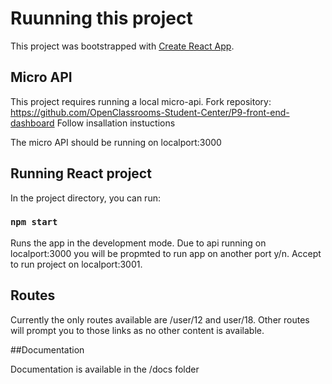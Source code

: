 # Ruunning this project

This project was bootstrapped with [Create React App](https://github.com/facebook/create-react-app).

## Micro API

This project requires running a local micro-api.
Fork repository: https://github.com/OpenClassrooms-Student-Center/P9-front-end-dashboard
Follow insallation instuctions

The micro API should be running on localport:3000

## Running React project

In the project directory, you can run:

### `npm start`

Runs the app in the development mode.
Due to api running on localport:3000 you will be propmted to run app on another port y/n. 
Accept to run project on localport:3001.

## Routes

Currently the only routes available are /user/12 and user/18.
Other routes will prompt you to those links as no other content is available.

##Documentation

Documentation is available in the /docs folder
